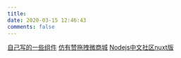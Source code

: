 ```yaml
---
title:
date: 2020-03-15 12:46:43
comments: false
---
```


<style>
.main-inner {
  margin-top: 10px;
}

</style>

<div class="laboratory-container">
  <a class="laboratory-item" target="_blank" href="http://nikolausliu.github.io/components-repo/">自己写的一些组件</a>
  <a class="laboratory-item" target="_blank" href="http://nikolausliu.github.io/WebEditor/">仿有赞拖拽微商城</a>
  <a class="laboratory-item" target="_blank" href="http://47.102.149.181:8000/all">Nodejs中文社区nuxt版</a>
</div>
